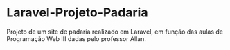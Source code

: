# Laravel-Projeto-Padaria
Projeto de um site de padaria realizado em Laravel, em função das aulas de Programação Web III dadas pelo professor Allan.

